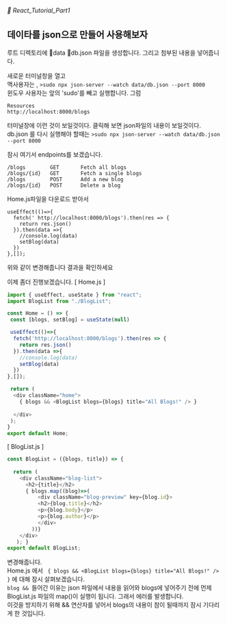 ###### 🌵 React_Tutorial_Part1

## 데이타를 json으로 만들어 사용해보자

루트 디렉토리에 :file_folder:data :file_folder:db.json 파일을 생성합니다. 
그리고 첨부된 내용을 넣어줍니다. 

새로운 터미널창을 열고   
맥사용자는 , 
``` >sudo npx json-server --watch data/db.json --port 8000 ```   
윈도우 사용자는 앞의 'sudo'를 빼고 실행합니다.  그럼    
```   
Resources
http://localhost:8000/blogs
```   
터미널창에 이런 것이 보일것이다. 클릭해 보면 json파일의 내용이 보일것이다.    
db.json 를 다시 실행해야 할때는  ``` >sudo npx json-server --watch data/db.json --port 8000 ```  


잠시 여기서 endpoints를 보겠습니다.   
```  
/blogs        GET       Fetch all blogs
/blogs/{id}   GET       Fetch a single blogs
/blogs        POST      Add a new blog
/blogs/{id}   POST      Delete a blog
```   

Home.js파일을 다운로드 받아서  

```  
useEffect(()=>{
  fetch(' http://localhost:8000/blogs').then(res => {
    return res.json()
  }).then(data =>{ 
    //console.log(data)
    setBlog(data)
  })
},[]);
```   
위와 같이 변경해줍니다 결과을 확인하세요   

이제 좀더 진행보겠습니다. 
[ Home.js ] 
``` javascript 
import { useEffect, useState } from "react"; 
import BlogList from "./BlogList";

const Home = () => {
 const [blogs, setBlog] = useState(null) 

 useEffect(()=>{
  fetch('http://localhost:8000/blogs').then(res => {
    return res.json()
  }).then(data =>{ 
    //console.log(data)
    setBlog(data)
  })
},[]);

 return ( 
  <div className="home">
    { blogs && <BlogList blogs={blogs} title="All Blogs!" /> }
    
  </div>
 );
}
export default Home;
```  

[ BlogList.js ]

``` javascript
const BlogList = ({blogs, title}) => {
 
  return ( 
    <div className="blog-list">
      <h2>{title}</h2>
      { blogs.map((blog)=>(
          <div className="blog-preview" key={blog.id}> 
          <h2>{blog.title}</h2>
          <p>{blog.body}</p>
          <p>{blog.author}</p>
          </div>
        ))}
    </div>
   ); }
export default BlogList;
```    

변경해줍니다.   
Home.js 에서 ```  { blogs && <BlogList blogs={blogs} title="All Blogs!" /> } ``` 에 대해 잠시 살펴보겠습니다.   
```blog && ```들어간 이유는  json 파일에서 내용을 읽어와 blogs에 넣어주기 전에 먼제 BlogList.js 파일의 map()이 실행이 됩니다. 그래서 에러를 발생합니다.   
이것을 방지하기 위해 && 연산자를 넣어서 blogs의 내용이 참이 될때까지 잠시 기다리게 한 것입니다. 
 

